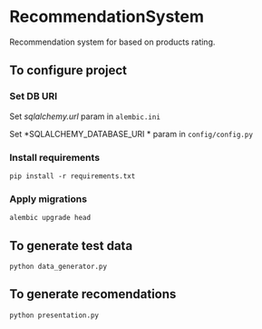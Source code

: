 # RecommendationSystem
Recommendation system for based on products rating.

## To configure project
### Set DB URI
Set *sqlalchemy.url* param in ```alembic.ini```

Set *SQLALCHEMY_DATABASE_URI * param in ```config/config.py```
### Install requirements
```pip install -r requirements.txt```

### Apply migrations
```alembic upgrade head```

## To generate test data
```python data_generator.py```

## To generate recomendations
```python presentation.py```
